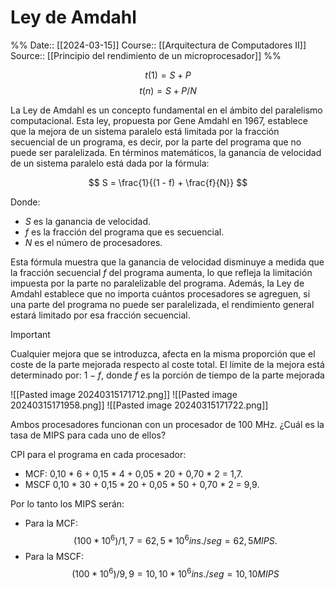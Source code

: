 # Ley de Amdahl

%%
Date:: [[2024-03-15]]
Course:: [[Arquitectura de Computadores II]]
Source:: [[Principio del rendimiento de un microprocesador]]
%%


$$t(1)= S+P$$
$$t(n)= S+P/N$$

La Ley de Amdahl es un concepto fundamental en el ámbito del paralelismo computacional. Esta ley, propuesta por Gene Amdahl en 1967, establece que la mejora de un sistema paralelo está limitada por la fracción secuencial de un programa, es decir, por la parte del programa que no puede ser paralelizada. En términos matemáticos, la ganancia de velocidad de un sistema paralelo está dada por la fórmula:

$$ S = \frac{1}{(1 - f) + \frac{f}{N}} $$

Donde:
- $S$ es la ganancia de velocidad.
- $f$ es la fracción del programa que es secuencial.
- $N$ es el número de procesadores.

Esta fórmula muestra que la ganancia de velocidad disminuye a medida que la fracción secuencial $f$ del programa aumenta, lo que refleja la limitación impuesta por la parte no paralelizable del programa. Además, la Ley de Amdahl establece que no importa cuántos procesadores se agreguen, si una parte del programa no puede ser paralelizada, el rendimiento general estará limitado por esa fracción secuencial.



>[!important]
>Cualquier mejora que se introduzca, afecta en la misma proporción que el coste de la parte mejorada respecto al coste total.
> El límite de la mejora está determinado por: $1-f$, donde $f$  es la porción de tiempo de la parte mejorada



![[Pasted image 20240315171712.png]]
![[Pasted image 20240315171958.png]]
![[Pasted image 20240315171722.png]]

Ambos procesadores funcionan con un procesador de 100 MHz. ¿Cuál es la tasa de MIPS para cada uno de ellos?

CPI para el programa en cada procesador:
- MCF: 0,10 * 6 + 0,15 * 4 + 0,05 * 20 + 0,70 * 2 = 1,7. 
- MSCF 0,10 * 30 + 0,15 * 20 + 0,05 * 50 + 0,70 * 2 = 9,9. 

Por lo tanto los MIPS serán: 
- Para la MCF: $$(100 * 10^6)/1,7 = 62,5 * 10^6 ins./seg = 62,5 MIPS.$$ 
- Para la MSCF: $$(100 * 10^6)/9,9 = 10,10 * 10^6 ins./seg = 10,10 MIPS$$